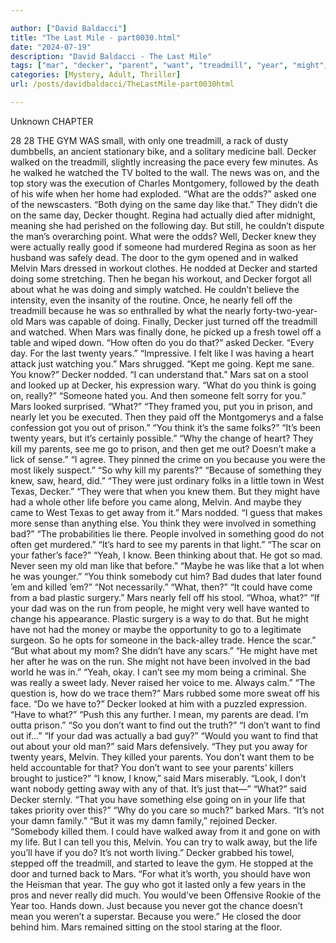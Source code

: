 ```yaml
---

author: ["David Baldacci"]
title: "The Last Mile - part0030.html"
date: "2024-07-19"
description: "David Baldacci - The Last Mile"
tags: ["mar", "decker", "parent", "want", "treadmill", "year", "might", "away", "bad", "walked", "day", "like", "really", "someone", "melvin", "nearly", "know", "think", "got", "see", "something", "life", "never", "gym", "watched"]
categories: [Mystery, Adult, Thriller]
url: /posts/davidbaldacci/TheLastMile-part0030html

---
```



Unknown
CHAPTER
28
28
THE GYM WAS small, with only one treadmill, a rack of dusty dumbbells, an ancient stationary bike, and a solitary medicine ball.
Decker walked on the treadmill, slightly increasing the pace every few minutes. As he walked he watched the TV bolted to the wall.
The news was on, and the top story was the execution of Charles Montgomery, followed by the death of his wife when her home had exploded.
“What are the odds?” asked one of the newscasters. “Both dying on the same day like that.”
They didn’t die on the same day, Decker thought. Regina had actually died after midnight, meaning she had perished on the following day.
But still, he couldn’t dispute the man’s overarching point. What were the odds?
Well, Decker knew they were actually really good if someone had murdered Regina as soon as her husband was safely dead.
The door to the gym opened and in walked Melvin Mars dressed in workout clothes. He nodded at Decker and started doing some stretching.
Then he began his workout, and Decker forgot all about what he was doing and simply watched. He couldn’t believe the intensity, even the insanity of the routine. Once, he nearly fell off the treadmill because he was so enthralled by what the nearly forty-two-year-old Mars was capable of doing.
Finally, Decker just turned off the treadmill and watched.
When Mars was finally done, he picked up a fresh towel off a table and wiped down.
“How often do you do that?” asked Decker.
“Every day. For the last twenty years.”
“Impressive. I felt like I was having a heart attack just watching you.”
Mars shrugged. “Kept me going. Kept me sane. You know?”
Decker nodded. “I can understand that.”
Mars sat on a stool and looked up at Decker, his expression wary. “What do you think is going on, really?”
“Someone hated you. And then someone felt sorry for you.”
Mars looked surprised. “What?”
“They framed you, put you in prison, and nearly let you be executed. Then they paid off the Montgomerys and a false confession got you out of prison.”
“You think it’s the same folks?”
“It’s been twenty years, but it’s certainly possible.”
“Why the change of heart? They kill my parents, see me go to prison, and then get me out? Doesn’t make a lick of sense.”
“I agree. They pinned the crime on you because you were the most likely suspect.”
“So why kill my parents?”
“Because of something they knew, saw, heard, did.”
“They were just ordinary folks in a little town in West Texas, Decker.”
“They were that when you knew them. But they might have had a whole other life before you came along, Melvin. And maybe they came to West Texas to get away from it.”
Mars nodded. “I guess that makes more sense than anything else. You think they were involved in something bad?”
“The probabilities lie there. People involved in something good do not often get murdered.”
“It’s hard to see my parents in that light.”
“The scar on your father’s face?”
“Yeah, I know. Been thinking about that. He got so mad. Never seen my old man like that before.”
“Maybe he was like that a lot when he was younger.”
“You think somebody cut him? Bad dudes that later found ’em and killed ’em?”
“Not necessarily.”
“What, then?”
“It could have come from a bad plastic surgery.”
Mars nearly fell off his stool. “Whoa, what?”
“If your dad was on the run from people, he might very well have wanted to change his appearance. Plastic surgery is a way to do that. But he might have not had the money or maybe the opportunity to go to a legitimate surgeon. So he opts for someone in the back-alley trade. Hence the scar.”
“But what about my mom? She didn’t have any scars.”
“He might have met her after he was on the run. She might not have been involved in the bad world he was in.”
“Yeah, okay. I can’t see my mom being a criminal. She was really a sweet lady. Never raised her voice to me. Always calm.”
“The question is, how do we trace them?”
Mars rubbed some more sweat off his face. “Do we have to?”
Decker looked at him with a puzzled expression. “Have to what?”
“Push this any further. I mean, my parents are dead. I’m outta prison.”
“So you don’t want to find out the truth?”
“I don’t want to find out if…”
“If your dad was actually a bad guy?”
“Would you want to find that out about your old man?” said Mars defensively.
“They put you away for twenty years, Melvin. They killed your parents. You don’t want them to be held accountable for that? You don’t want to see your parents’ killers brought to justice?”
“I know, I know,” said Mars miserably. “Look, I don’t want nobody getting away with any of that. It’s just that—”
“What?” said Decker sternly. “That you have something else going on in your life that takes priority over this?”
“Why do you care so much?” barked Mars. “It’s not your damn family.”
“But it was my damn family,” rejoined Decker. “Somebody killed them. I could have walked away from it and gone on with my life. But I can tell you this, Melvin. You can try to walk away, but the life you’ll have if you do? It’s not worth living.”
Decker grabbed his towel, stepped off the treadmill, and started to leave the gym. He stopped at the door and turned back to Mars.
“For what it’s worth, you should have won the Heisman that year. The guy who got it lasted only a few years in the pros and never really did much. You would’ve been Offensive Rookie of the Year too. Hands down. Just because you never got the chance doesn’t mean you weren’t a superstar. Because you were.”
He closed the door behind him.
Mars remained sitting on the stool staring at the floor.
